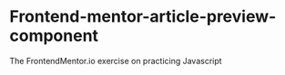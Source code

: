 # Frontend-mentor-article-preview-component
 The FrontendMentor.io exercise on practicing Javascript 
